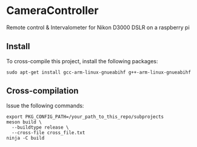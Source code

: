 # CameraController

Remote control & Intervalometer for Nikon D3000 DSLR on a raspberry pi

## Install
To cross-compile this project, install the following packages:

    sudo apt-get install gcc-arm-linux-gnueabihf g++-arm-linux-gnueabihf

## Cross-compilation

Issue the following commands:

    export PKG_CONFIG_PATH=/your_path_to_this_repo/subprojects
    meson build \
      --buildtype release \
      --cross-file cross_file.txt
    ninja -C build
